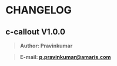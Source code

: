 # CHANGELOG
## **c-callout V1.0.0**

> **Author: Pravinkumar**

> **E-mail: p.pravinkumar@amaris.com**